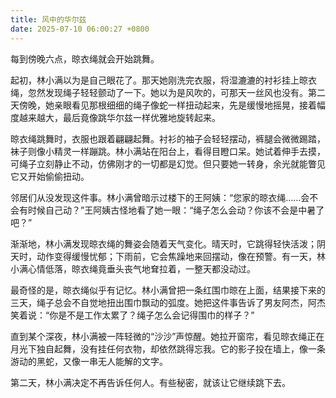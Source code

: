 ```yaml
---
title: 风中的华尔兹
date: 2025-07-10 06:00:27 +0800
---
```


每到傍晚六点，晾衣绳就会开始跳舞。

起初，林小满以为是自己眼花了。那天她刚洗完衣服，将湿漉漉的衬衫挂上晾衣绳，忽然发现绳子轻轻颤动了一下。她以为是风吹的，可那天一丝风也没有。第二天傍晚，她亲眼看见那根细细的绳子像蛇一样扭动起来，先是缓慢地摇晃，接着幅度越来越大，最后竟像跳华尔兹一样优雅地旋转起来。

晾衣绳跳舞时，衣服也跟着翩翩起舞。衬衫的袖子会轻轻摆动，裤腿会微微踢踏，袜子则像小精灵一样蹦跳。林小满站在阳台上，看得目瞪口呆。她试着伸手去摸，可绳子立刻静止不动，仿佛刚才的一切都是幻觉。但只要她一转身，余光就能瞥见它又开始偷偷扭动。

邻居们从没发现这件事。林小满曾暗示过楼下的王阿姨：“您家的晾衣绳……会不会有时候自己动？”王阿姨古怪地看了她一眼：“绳子怎么会动？你该不会是中暑了吧？”

渐渐地，林小满发现晾衣绳的舞姿会随着天气变化。晴天时，它跳得轻快活泼；阴天时，动作变得缓慢忧郁；下雨前，它会焦躁地来回摆动，像在预警。有一天，林小满心情低落，晾衣绳竟垂头丧气地耷拉着，一整天都没动过。

最奇怪的是，晾衣绳似乎有记忆。林小满曾把一条红围巾晾在上面，结果接下来的三天，绳子总会不自觉地扭出围巾飘动的弧度。她把这件事告诉了男友阿杰，阿杰笑着说：“你是不是工作太累了？绳子怎么会记得围巾的样子？”

直到某个深夜，林小满被一阵轻微的“沙沙”声惊醒。她拉开窗帘，看见晾衣绳正在月光下独自起舞，没有挂任何衣物，却依然跳得忘我。它的影子投在墙上，像一条游动的黑蛇，又像一串无人能解的文字。

第二天，林小满决定不再告诉任何人。有些秘密，就该让它继续跳下去。
